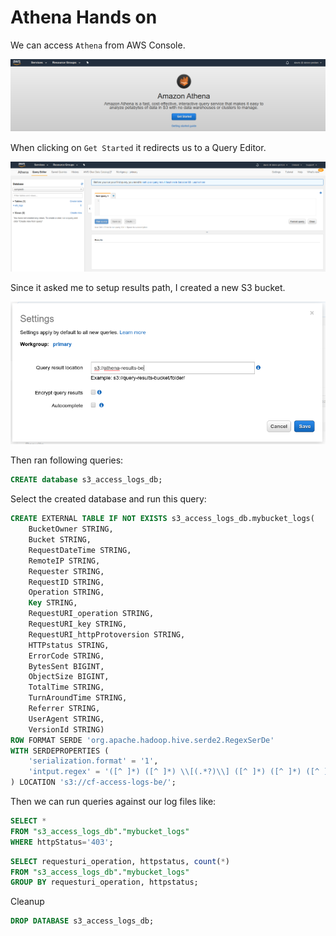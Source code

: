 # Athena Hands on

We can access `Athena` from AWS Console.

![](images/2019-12-31-09-18-27.png)

When clicking on `Get Started` it redirects us to a Query Editor.

![](images/2019-12-31-09-19-10.png)

Since it asked me to setup results path, I created a new S3 bucket.

![](images/2019-12-31-09-22-34.png)

Then ran following queries:

```sql
CREATE database s3_access_logs_db;
```

Select the created database and run this query:

```sql
CREATE EXTERNAL TABLE IF NOT EXISTS s3_access_logs_db.mybucket_logs(
    BucketOwner STRING,
    Bucket STRING,
    RequestDateTime STRING,
    RemoteIP STRING,
    Requester STRING,
    RequestID STRING,
    Operation STRING,
    Key STRING,
    RequestURI_operation STRING,
    RequestURI_key STRING,
    RequestURI_httpProtoversion STRING,
    HTTPstatus STRING,
    ErrorCode STRING,
    BytesSent BIGINT,
    ObjectSize BIGINT,
    TotalTime STRING,
    TurnAroundTime STRING,
    Referrer STRING,
    UserAgent STRING,
    VersionId STRING)
ROW FORMAT SERDE 'org.apache.hadoop.hive.serde2.RegexSerDe'
WITH SERDEPROPERTIES (
    'serialization.format' = '1',
    'intput.regex' = '([^ ]*) ([^ ]*) \\[(.*?)\\] ([^ ]*) ([^ ]*) ([^ ]*) ([^ ]*) ([^ ]*) \\\"([^ ]*) ([^ ]*) (- |[^ ]*)\\\" (-|[0-9]*) ([^ ]*) ([^ ]*) ([^ ]*) ([^ ]*) ([^ ]*) ([^ ]*) (\"[^\"]*\") (^ ]*)$'
) LOCATION 's3://cf-access-logs-be/';
```

Then we can run queries against our log files like:

```sql
SELECT *
FROM "s3_access_logs_db"."mybucket_logs"
WHERE httpStatus='403';
```

```sql
SELECT requesturi_operation, httpstatus, count(*)
FROM "s3_access_logs_db"."mybucket_logs"
GROUP BY requesturi_operation, httpstatus;
```

Cleanup

```sql
DROP DATABASE s3_access_logs_db;
```